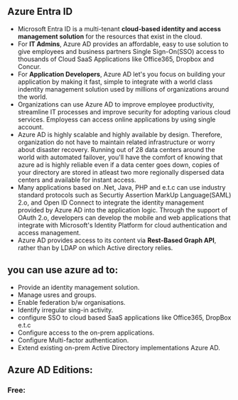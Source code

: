 ## Azure Entra ID

- Microsoft Entra ID is a multi-tenant **cloud-based identity and access management solution** for the resources that exist in the cloud.
- For **IT Admins**, Azure AD provides an affordable, easy to use solution to give employees and business partners Single Sign-On(SSO) access to thousands of Cloud SaaS Applications like Office365, Dropbox and Concur.
- For **Application Developers**, Azure AD let's you focus on building your application by making it fast, simple to integrate with a world class indentity management solution used by millions of organizations around the world.
- Organizations can use Azure AD to improve employee productivity, streamline IT processes and improve security for adopting various cloud services. Employess can access online applications by using single account.
- Azure AD is highly scalable and highly available by design. Therefore, organization do not have to maintain related infrastructure or worry about disaster recovery. Running out of 28 data centers around the world with automated failover, you'll have the comfort of knowing that azure ad is highly reliable even if a data center goes down, copies of your directory are stored in atleast two more regionally dispersed data centers and available for instant access.
- Many applications based on .Net, Java, PHP and e.t.c can use industry standard protocols such as Securtiy Assertion MarkUp Language(SAML) 2.o, and Open ID Connect to integrate the identity management provided by Azure AD into the application logic. Through the support of OAuth 2.o, developers can develop the mobile and web applications that integrate with Microsoft's Identity Platform for cloud authentication and access management.
- Azure AD provides access to its content via **Rest-Based Graph API**, rather than by LDAP on which Active directory relies.

## you can use azure ad to:

- Provide an identity management solution.
- Manage usres and groups.
- Enable federation b/w organisations.
- Identify irregular sing-in activity.
- configure SSO to cloud based SaaS applications like Office365, DropBox e.t.c
- Configure access to the on-prem applications.
- Configure Multi-factor authentication.
- Extend existing on-prem Active Directory implementations Azure AD.

## Azure AD Editions:

### Free:
